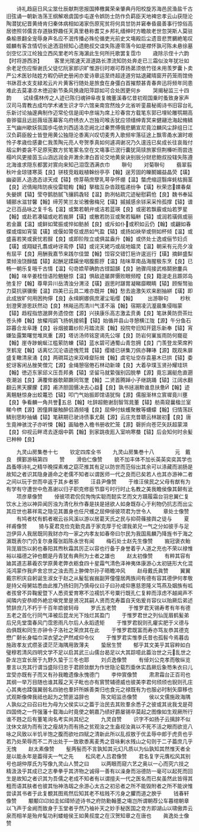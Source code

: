<!-- { "loadSidebar": true } -->
　　诗礼趋庭日风尘筮仕辰献荆思报国捧檄冀荣亲肇典丹阳校旋苏海邑民渔盐千古旧弦诵一朝新浩荡王纲解艰虞国歩屯遂令娯防士防作负羁臣天地裨忠孝云山获隠沦陶潜犹纪晋黄绮肯归秦体病相如渴家伤原宪贫将何具甘防并窘奉昏晨善事行惊俗高居徳照邻儒言存道脉野趣任天真里巷称耆艾乡邦礼缙绅时方瞻故老世忽哭斯人莫驻桑榆景翻全宠辱身声名应不泯传播必殊伦循吏光前史文塲殿后尘遗音悲贾鵩絶笔叹姬麟有客含情切长途洒泪频知心遗鲍叔交谊失陈遵零落今如是襟怀孰可陈未悬徐墓剑空忆汉江纶独立西风里老吟东海濵此生何所托歌罢复霑巾
　　歳除示侄十六韵【时将游西浙】
　　客里光隂速天涯道路长漂流知防处奔走已三霜似汝年犹壮如余老足伤应惭谢氏父徒忆阮家郎识旷惟游衍时艰可荐扬苐须依竹径未用羡罗囊卜卖严公术医钞陆姓方暇仍研史册闲亦爱诗章运至终超逹道穷姑退藏晴窗开药笼雨馆倚书牀苕水支支緑淞云片片黄客行随处是旅食在身彊白首摧颓甚青春奔迅将频年同患难此去莫凄凉木徳迎新节条风换歳阳萍踪如可合处困更何乡
　　哭揭秘监三十四韵
　　试续儒林传之人迹已陈归魂钟阜夜复魄董溪春忆昔初观国乗时蚤致身家声汉司马胄教古成均学术诸生识才华六馆亲南宫然烛夕北省听銮晨秘阁诗书旧容台礼乐新讨论抽邃典制作迈常伦信是闺中彦端为席上珍春宫方载笔东郭已埋轮雕鹗期高奋骅骝且远廵薇垣莲幕客乌府绣衣人岂独司喉舌犹应领缙绅青冥来健翮沧海起脩鳞王气幽州歇妖氛国歩屯依刘西适洛恋阙北过秦贾傅俄悲鵩宣尼竟泣麟风尘辞组日江汉负羁臣殷士皆登用黄公独隠沦黍离兴叹切麦秀入歌频牢落征途上飘零甬水濵时艰怜子孝歳俭感妻仁我羡陶元亮人夸贺季真如何遽凋谢况乃久邅迍已矣成长往哀哉付刼尘黔娄衾不足原宪数方贫笔冢名空在文塲事已泯行囊犹简牍旅冢但荆榛听雨尝连榻吟风更接茵玉山涵远润金井潄余津白首论交地黄泉诀别辰分财悲鲍叔投辖失陈遵北海谁求隠东都罢对賔向来知己泪霑洒满衣巾
　　聨句
　　对菊聨句
　　翡翠翦秋叶金琼镂寒英【良】骈枝竞戢戢植榦纷亭亭【翰】逞芳固的皪鬭媚益晶荧【璜】幽姿匪人造逸态谅天成【辕】傍芽萌庶孽乳萼孕怀绷【温】螫虎缩逗翳痒蚝枯挶茎【良】迟倩飚阵防疾役雷辊輷【翰】拏楹互杂沓跂槛递纷争【璜】秋荣恣婐春粲失嫈嫇【辕】莹夺鹅肪腻飞攘鸥毳轻【温】韵冽帖疏宂迹秘慰羁伧【良】魏书奉延辅郦水滋甘馨【翰】缔芳笑兰友论雅傲梅兄【璜】摵摵感余铩采采怜孤撑【辕】谱之已百品咏之复千名【温】或繁若朝弁或洁若蓝瑛【良】或密若飘霰或灿若罗星【翰】或赴若凑辐或屹若峩屏【璜】或散若防豆或聚若辎軿【辕】或润若璜佩或丽若金赢【温】或鲜如鹭振或悴如鲂赪【良】或斥如仆或积如云仍【翰】或翩如春蝶或熠如宵萤【璜】或偃如膂伛或昂如气盈【辕】或扬如袂举或侧如杯倾【温】或盛喜若笑或衰忧若酲【良】或即阶陛立或俱盆盎升【翰】或侪处士逸或俪节妇贞【璜】或翔疑孔翥或峙讶鸾停【辕】或诧天姥巧或觇地媪灵【温】朝采有元亮夕飡有屈平【良】用酬我嘉节来践尔佳盟【翰】饾容交错饤巵许逡巡行【璜】摘鲜盛梨栗倾浊饶醁醽【辕】起酬足蹂躏坐咽腹膨脝【温】陆味萃南品海腥极东烹【良】已畅一朝乐复哦千古情【温】句竒嫓荦确韵古铿韶韺【良】驰骤闯接武格鬬掀鏖兵【翰】味辛姜桂忸语险魈魅惊【温】惧敌迹屡屏慑败眼频瞠【良】籍湜走且踬郊岛弛复狞【翰】尊卑异川岳清浊分渭泾【璜】遐思时踸胃凝睇靡瞤睛【辕】顾惭驽骀力莫抗骐骥衡【温】四美已云具二难亦既并【翰】愁去逾激矢欢来剧抽絣【璜】即此成放旷何用困拘儜【良】永缉婀娜佩庶濯尘垢缨【翰】
　　出游聨句
　　杪秋划澄霁游思跃然动【良】林飚迅而清川气漾不滃【翰】宿期凌沆瀣晨集侵暡蒙【辕】趋程指悠邈屏务遗倥偬【源】兴挟康乐高志激孟贲勇【良】笔牀黄防赍茶灶苍头捧【翰】放櫂闯鹢飞扬帆接鹓【辕】始循并县山寻憩横江陇【源】午分鱼石踪暮合龙阜踵【良】谷烟披羃纱阶月踏流汞【翰】投院夸旧知开筵乐新奉【辕】宵嫌坠露繁曙觉堆岚重【源】塔访汤师铭窆谒先公塜【良】防岩何嶪岌雨防何巃嵸【翰】崖寺踄蜿蜒江槛萦防蝀【辕】蓝水碧可通蜀山青忽拥【良】门羡登龙荣席矜烹鹤宠【翰】话离忆沉沦语迹愧荒茸【辕】缨緌已骈集刀佩亦鞸琫【源】既观朱扉盛复瞰清泉涌【良】两磵耳边来双峰睂际耸【翰】虞宅址空存袁墓木已拱【辕】委蛇讶客闲丛脞笑僧宂【源】金绳憩宿倦石林动新竦【良】大着孕璞玉贤孙耀珪珙【翰】徳迈东家邱义压吾邦勇【辕】坚留马就絷强别囚脱拲【源】竟忘漏艇危直遡夜潮汹【良】满覆侔器欹颠蹶同驾覂【翰】二贤首腾踔小子继跳踊【辕】江阔水翻翻云黑天朦朦【源】甫济胆固慑决去心益【良】孰书拯溺勲谁息扶惫【翰】迹离魑魅惊身出蛟鼍恐【辕】叩门气始振即馆语犹恟【源】儒服渐林立賔墀竟川壅【良】争看麟一角共誉五总【翰】吐辞超鲍谢刮智驾晁董【辕】舫斋窥曩楹兰室睇今栱【源】困僮屛屡触醉侣酒频喠【良】屈伸付蚨蠖聚散等蠛蠓【翰】归情荡跃鳞别思眇抽蛹【辕】笔耕期已驶诗债事尤氄【源】云庄充昔聩云林跛初【良】唐生竟神骇沈子亦听悚【翰】画轴巻入檐书册收贮笼【源】磬折向苍茫矢跃超蒙澒【良】仰视云畔鸢去逐烟中鹲【翰】到家跳夜厖入室响寒蛬【辕】后会知何时余髪已种种【良】

　　九灵山房集巻十七
　　钦定四库全书
　　九灵山房集巻十八　　　　元　戴良　撰鄞游稿第四
　　赞
　　滑伯仁像赞
　　貌不加丰体不加长英英奕奕其学也昌蚤啄诗礼之精华晚探素难之窈茫推其有足以防世而范俗出其余可以涤藏而湔肠是故知之者识其隐身遁命之老儒不知者以谓医师一代之良而已矣若人也其亦游神二者之间以玩于世而卒返于其乡者邪
　　汪县尹像赞
　　于维汪侯民之父母有猷有为有学有守遭世中危髙谢以归子职克修臣节靡亏时行时止名教之美我瞻侯像其颡有泚
　　项彦章像赞
　　倬彼项君侃侃恂恂实聪而懿实艺而文方蹑履霜台羽忠翼仁复饮水上池以神异闻厉浊为清化秋作春是扶是拯欲人如身既存心于利物仍抗志而出尘其应世也慕祥鸾之隐见其置身也任尺蠖之屈伸倬彼项君为世令人
　　章处士像赞
　　有鸠者杖有鹤者裾云谷风溪以游以居葛天氏之民与抑荷蓧接舆之徒与
　　夏祥甫像赞
　　猗与夏君克俭克勤克昌于家克厚于伦谓我弟兄一气之分如彼手与足岂伊异人我居既同我财亦均一家之内孝友如春帝曰尔民为我国鳯麟乃降旌书于海之濵既表尔门仍复尔身履张蹈陈永世有闻
　　梅石处士赵先生像赞
　　峩冠褒衣鲐背厐眉饬以躬也春阳其煦秋霜其厉正以容也行备于身誉着乎人道之充也不荣以禄惟裕以福德之钟也覩是丹青犹有典刑为士者之雄也
　　赵太初像赞
　　有粹其容有廸其道志慕羲农学原黄老弊衣粝食四十星霜气清色泽神夷体康游心太初链形大化混沌鸿蒙作我庐舍忿世之浊去而上翀俾尔孙子晤瞻冲风
　　赵母戴氏眞赞
　　翼翼戴宗积庆自躬诞生淑女于赵之从髲髢峩峩副笄僮僮居两族间有德有容其德伊何孝敬是持父母舅姑悉由此推乃扬妇则乃慎母仪曰子曰孙咸仰惠慈恩隆义笃燕及姻族有呱者孩曾不异鞠爰暨下人悉资爱育寒不泣襦饥不号粟行既孔仁复粹而淳虑不越阃声不闻隣内安恭顺外絶忿嗔党里是贤况其嗣人贤而克寿葢自天佑爰肖容仪以贻厥后弟述赞辞庶几不朽于千百年嫓彼轲母
　　罗氏五老赞
　　于惟罗君天锡寿耉有年有德五老之首化行同气泽被后昆龙光下烛烂其盈门
　　于惟罗君世之列仙厐眉鹤髪弟后兄先堂霭春风门霑恩雨凡尔后人永蹈遗矩
　　于惟罗君貎则孔癯实肥于义德与齿俱既和同生亦钟令子洛社之荣庶其在此
　　于惟罗君既富而寿亦笃友恭其德克懋广颡长身幅巾深衣望之俨然咸仰令仪
　　于惟罗君实惟季氏昔也孤髫今焉暮齿施政孝友式缵圣谟茫茫海隅用敦薄夫
　　蛰居生赞
　　郁乎其文美乎其容粹如白璧穆若清风四明文学不足以启其武三山儒台曷足以大其踪噫此葢治世之元乱世之卧龙岂宜长居于九野久蛰于三冬也耶
　　刘贞逸像赞
　　有倬刘公克孝而敬纵览羣言以充其行谓当盛际归忠于君顾敛猷为作世隐沦载烈埀休实昌厥后象笏朱衣曰儿宜受亦既有子而又有孙我瞻遗像永愧德门
　　李仲賔像赞
　　肃肃霜台正百司也其纲一举万目随也谁其履之天子毗也亦有賔赞辅德威也彼美李君何颀颀也貎则孔庄心其夷也蹂强翼弱名四驰也羣奸所嫉善类归也食元之禄既有为也服必时制矢靡移也式观斯像俾我祗也起为之赞匪溢辞也
　　陈文昭监丞像赞
　　侯以文儒施政海隅人孰似之曰召曰杜为母为父侯实以之葢于治民去其败羣余悉子之彼或其讹我戈是荷四国倚之一忤强藩十载海山时竟使之朝嘉乃绩好爵屡锡卒莫起之图像如生观厥所行谁不韪之后有董笔询名考实尚其纪之
　　九灵自赞
　　识字不如扬子云摛辞不似沈休文胡为而有沈之瘦胡为而有扬之贫观汝之生盍视汝眞以不死不活之眼而欲览八咏之风致以半饥半饱之腹而欲吐四赋之清新此所以乱叔敖于优孟辱中郎于虎贲也乎若乃处荣辱而不二齐出处于一致歌黍离麦秀之音咏剰水残山之句则于二子葢庶几乎无愧
　　赵太素像赞
　　髽两髻而不言孰知其元幻凡质以为仙孰知其然惟天者全是以能永年是葢得夫一气之先
　　松风老人吕君像赞
　　君名复字元膺松风其别号也胡仲厚氏为写像九灵山人赞之曰
　　以两眼而窥六艺之奥以一心而究六技之精汲汲乎其成已之志拳拳乎其济物之诚得一善有以澡身而浴德防一毫可以起死而回生是故知之者识其为吾儒之老成不知者有以谓擅夫一代之医名而已矣虽然此皆得其粗而语其肤者也彼其怡神浩刼之余游心太古之初忌者之所不能毁附者之所不能谀惟尝读其书者于此复覩其图焉然后知其老不枯贱不污身之臞而道之腴乎
　　钱春轩像赞
　　颙颙卬卬如圭如璋矫迹诗书之府防勳翰墨之塲岂所谓朝荐公车暮绾朝章以飞声于金阙而致身于玉堂者乎然乃袖补天之妙手秘医国之竒方即湖山以啸傲弄云泉而相羊是殆弁髦功利蝼螘侯王如黄叔度之在汉贺知章之在唐也
　　眞逸处士像赞

